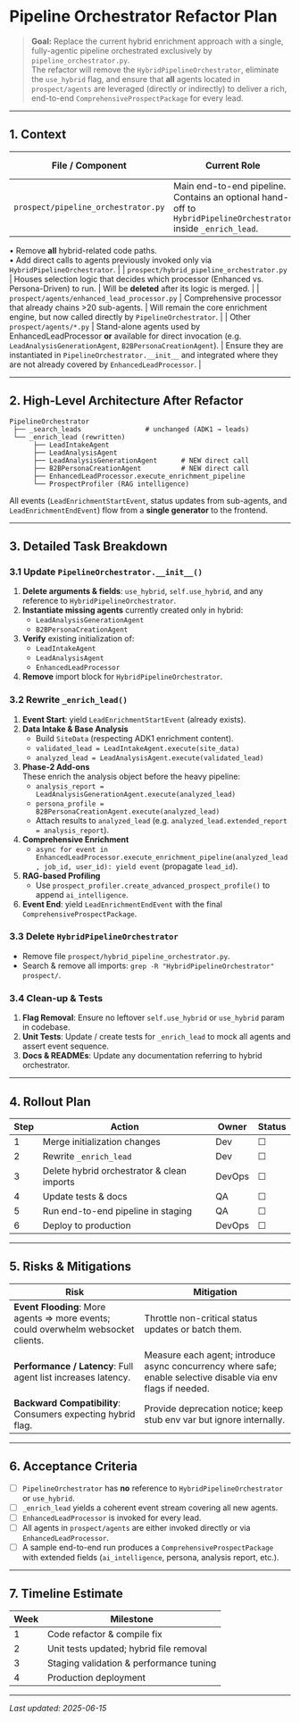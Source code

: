 # Pipeline Orchestrator Refactor Plan

> **Goal:** Replace the current hybrid enrichment approach with a single, fully-agentic pipeline orchestrated exclusively by `pipeline_orchestrator.py`.  
> The refactor will remove the `HybridPipelineOrchestrator`, eliminate the `use_hybrid` flag, and ensure that **all** agents located in `prospect/agents` are leveraged (directly or indirectly) to deliver a rich, end-to-end `ComprehensiveProspectPackage` for every lead.

---

## 1. Context

| File / Component | Current Role | Refactor Impact |
|------------------|-------------|-----------------|
| `prospect/pipeline_orchestrator.py` | Main end-to-end pipeline. Contains an optional hand-off to `HybridPipelineOrchestrator` inside `_enrich_lead`. | • Become the only orchestrator.  
• Remove **all** hybrid-related code paths.  
• Add direct calls to agents previously invoked only via `HybridPipelineOrchestrator`. |
| `prospect/hybrid_pipeline_orchestrator.py` | Houses selection logic that decides which processor (Enhanced vs. Persona-Driven) to run. | Will be **deleted** after its logic is merged. |
| `prospect/agents/enhanced_lead_processor.py` | Comprehensive processor that already chains >20 sub-agents. | Will remain the core enrichment engine, but now called directly by `PipelineOrchestrator`. |
| Other `prospect/agents/*.py` | Stand-alone agents used by EnhancedLeadProcessor **or** available for direct invocation (e.g. `LeadAnalysisGenerationAgent`, `B2BPersonaCreationAgent`). | Ensure they are instantiated in `PipelineOrchestrator.__init__` and integrated where they are not already covered by `EnhancedLeadProcessor`. |

---

## 2. High-Level Architecture After Refactor

```
PipelineOrchestrator
 ├── _search_leads                # unchanged (ADK1 → leads)
 └── _enrich_lead (rewritten)
      ├── LeadIntakeAgent
      ├── LeadAnalysisAgent
      ├── LeadAnalysisGenerationAgent      # NEW direct call
      ├── B2BPersonaCreationAgent          # NEW direct call
      ├── EnhancedLeadProcessor.execute_enrichment_pipeline
      └── ProspectProfiler (RAG intelligence)
```
All events (`LeadEnrichmentStartEvent`, status updates from sub-agents, and `LeadEnrichmentEndEvent`) flow from a **single generator** to the frontend.

---

## 3. Detailed Task Breakdown

### 3.1 Update `PipelineOrchestrator.__init__()`
1. **Delete arguments & fields**: `use_hybrid`, `self.use_hybrid`, and any reference to `HybridPipelineOrchestrator`.
2. **Instantiate missing agents** currently created only in hybrid:
   - `LeadAnalysisGenerationAgent`
   - `B2BPersonaCreationAgent`
3. **Verify** existing initialization of:
   - `LeadIntakeAgent`
   - `LeadAnalysisAgent`
   - `EnhancedLeadProcessor`
4. **Remove** import block for `HybridPipelineOrchestrator`.

### 3.2 Rewrite `_enrich_lead()`
1. **Event Start**: yield `LeadEnrichmentStartEvent` (already exists).
2. **Data Intake & Base Analysis**
   - Build `SiteData` (respecting ADK1 enrichment content).
   - `validated_lead = LeadIntakeAgent.execute(site_data)`
   - `analyzed_lead = LeadAnalysisAgent.execute(validated_lead)`
3. **Phase-2 Add-ons**  
   These enrich the analysis object before the heavy pipeline:
   - `analysis_report = LeadAnalysisGenerationAgent.execute(analyzed_lead)`
   - `persona_profile = B2BPersonaCreationAgent.execute(analyzed_lead)`
   - Attach results to `analyzed_lead` (e.g. `analyzed_lead.extended_report = analysis_report`).
4. **Comprehensive Enrichment**
   - `async for event in EnhancedLeadProcessor.execute_enrichment_pipeline(analyzed_lead, job_id, user_id): yield event` (propagate `lead_id`).
5. **RAG-based Profiling**
   - Use `prospect_profiler.create_advanced_prospect_profile()` to append `ai_intelligence`.
6. **Event End**: yield `LeadEnrichmentEndEvent` with the final `ComprehensiveProspectPackage`.

### 3.3 Delete `HybridPipelineOrchestrator`
- Remove file `prospect/hybrid_pipeline_orchestrator.py`.
- Search & remove all imports: `grep -R "HybridPipelineOrchestrator" prospect/`.

### 3.4 Clean-up & Tests
1. **Flag Removal**: Ensure no leftover `self.use_hybrid` or `use_hybrid` param in codebase.
2. **Unit Tests**: Update / create tests for `_enrich_lead` to mock all agents and assert event sequence.
3. **Docs & READMEs**: Update any documentation referring to hybrid orchestrator.

---

## 4. Rollout Plan

| Step | Action | Owner | Status |
|------|--------|-------|--------|
| 1 | Merge initialization changes | Dev | ☐ |
| 2 | Rewrite `_enrich_lead` | Dev | ☐ |
| 3 | Delete hybrid orchestrator & clean imports | DevOps | ☐ |
| 4 | Update tests & docs | QA | ☐ |
| 5 | Run end-to-end pipeline in staging | QA | ☐ |
| 6 | Deploy to production | DevOps | ☐ |

---

## 5. Risks & Mitigations

| Risk | Mitigation |
|------|-----------|
| **Event Flooding**: More agents ⇒ more events; could overwhelm websocket clients. | Throttle non-critical status updates or batch them. |
| **Performance / Latency**: Full agent list increases latency. | Measure each agent; introduce async concurrency where safe; enable selective disable via env flags if needed. |
| **Backward Compatibility**: Consumers expecting hybrid flag. | Provide deprecation notice; keep stub env var but ignore internally. |

---

## 6. Acceptance Criteria

- [ ] `PipelineOrchestrator` has **no** reference to `HybridPipelineOrchestrator` or `use_hybrid`.
- [ ] `_enrich_lead` yields a coherent event stream covering all new agents.
- [ ] `EnhancedLeadProcessor` is invoked for every lead.
- [ ] All agents in `prospect/agents` are either invoked directly or via `EnhancedLeadProcessor`.
- [ ] A sample end-to-end run produces a `ComprehensiveProspectPackage` with extended fields (`ai_intelligence`, persona, analysis report, etc.).

---

## 7. Timeline Estimate

| Week | Milestone |
|------|-----------|
| 1 | Code refactor & compile fix |
| 2 | Unit tests updated; hybrid file removal |
| 3 | Staging validation & performance tuning |
| 4 | Production deployment |

---

*Last updated: 2025-06-15*
